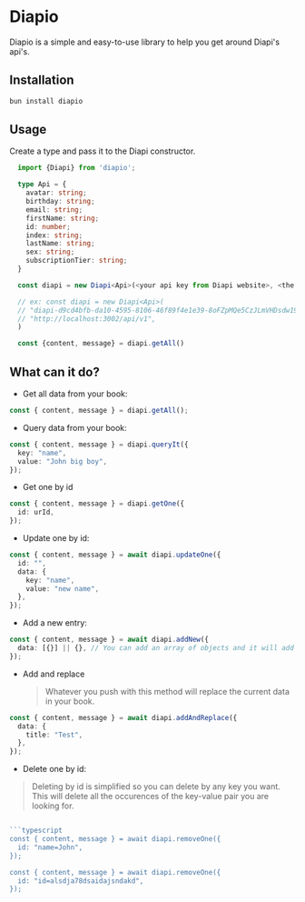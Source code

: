 # Diapio

Diapio is a simple and easy-to-use library to help you get around Diapi's api's.

## Installation

```bash
bun install diapio
```

## Usage

Create a type and pass it to the Diapi constructor.

```typescript
  import {Diapi} from 'diapio';

  type Api = {
    avatar: string;
    birthday: string;
    email: string;
    firstName: string;
    id: number;
    index: string;
    lastName: string;
    sex: string;
    subscriptionTier: string;
  }

  const diapi = new Diapi<Api>(<your api key from Diapi website>, <the base url of instance you are using, also from diapi website or your localhost if you are selfhosting>)

  // ex: const diapi = new Diapi<Api>(
  // "diapi-d9cd4bfb-da10-4595-8106-46f89f4e1e39-8oFZpMQe5CzJLmVHDsdw19",
  // "http://localhost:3002/api/v1",
  )

  const {content, message} = diapi.getAll()
```

## What can it do?

- Get all data from your book:

```typescript
const { content, message } = diapi.getAll();
```

- Query data from your book:

```typescript
const { content, message } = diapi.queryIt({
  key: "name",
  value: "John big boy",
});
```

- Get one by id

```typescript
const { content, message } = diapi.getOne({
  id: urId,
});
```

- Update one by id:

```typescript
const { content, message } = await diapi.updateOne({
  id: "",
  data: {
    key: "name",
    value: "new name",
  },
});
```

- Add a new entry:

```typescript
const { content, message } = await diapi.addNew({
  data: [{}] || {}, // You can add an array of objects and it will add them all spreaded into your current data or only one object.
});
```

- Add and replace
  > Whatever you push with this method will replace the current data in your book.

```typescript
const { content, message } = await diapi.addAndReplace({
  data: {
    title: "Test",
  },
});
```

- Delete one by id:

> Deleting by id is simplified so you can delete by any key you want.
> This will delete all the occurences of the key-value pair you are looking for.

````typescript

```typescript
const { content, message } = await diapi.removeOne({
  id: "name=John",
});

const { content, message } = await diapi.removeOne({
  id: "id=alsdja78dsaidajsndakd",
});
````
